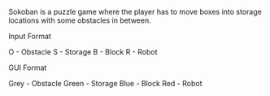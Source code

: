 Sokoban is a puzzle game where the player has to move boxes into storage locations with some obstacles in between.

Input Format

O - Obstacle
S - Storage
B - Block
R - Robot

GUI Format

Grey - Obstacle
Green - Storage
Blue - Block
Red - Robot